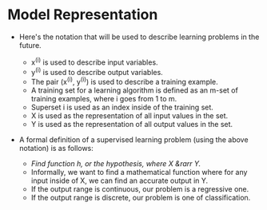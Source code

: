 # Model Representation
- Here's the notation that will be used to describe learning problems in the future.
	- x<sup>(i)</sup> is used to describe input variables.
	- y<sup>(i)</sup> is used to describe output variables.
	- The pair (x<sup>(i)</sup>, y<sup>(i)</sup>) is used to describe a training example.
	- A training set for a learning algorithm is defined as an m-set of training examples, where i goes from 1 to m.
	- Superset i is used as an index inside of the training set.
	- X is used as the representation of all input values in the set.
	- Y is used as the representation of all output values in the set.

- A formal definition of a supervised learning problem (using the above notation) is as follows:
	- *Find function h, or the hypothesis, where X &rarr Y.*
	- Informally, we want to find a mathematical function where for any input inside of X, we can find an accurate output in Y.
	- If the output range is continuous, our problem is a regressive one.
	- If the output range is discrete, our problem is one of classification.
